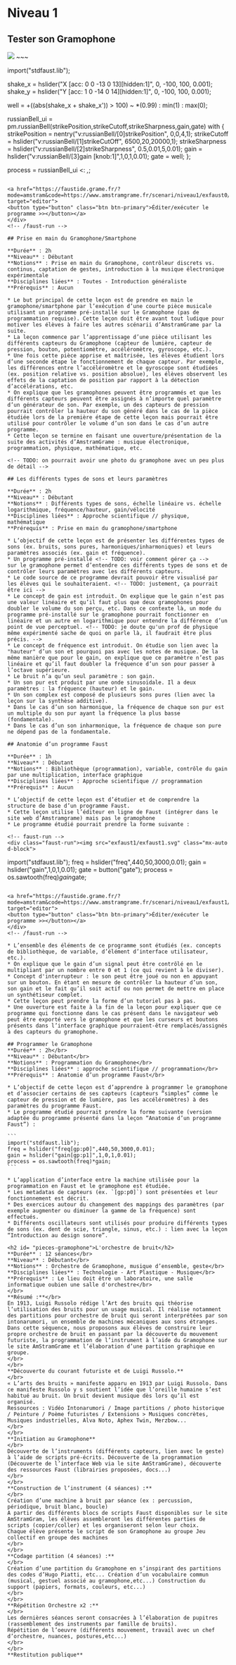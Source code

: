 # Niveau 1

## Tester son Gramophone

<!-- faust-run -->
<div class="faust-run"><img src="exfaust0/exfaust0.svg" class="mx-auto d-block">
~~~

import("stdfaust.lib");

shake_x = hslider("X [acc: 0 0 -13 0 13][hidden:1]", 0, -100, 100, 0.001);
shake_y = hslider("Y [acc: 1 0 -14 0 14][hidden:1]", 0, -100, 100, 0.001);

well = +((abs(shake_x + shake_x')) > 100) ~ *(0.99) : min(1) : max(0);

russianBell_ui = pm.russianBell(strikePosition,strikeCutoff,strikeSharpness,gain,gate)
with {
  strikePosition = nentry("v:russianBell/[0]strikePosition",
	0,0,4,1);
	strikeCutoff = hslider("v:russianBell/[1]strikeCutOff",
	6500,20,20000,1);
	strikeSharpness = hslider("v:russianBell/[2]strikeSharpness",
	0.5,0.01,5,0.01);
	gain = hslider("v:russianBell/[3]gain [knob:1]",1,0,1,0.01);
	gate = well;
};

process = russianBell_ui <: _,_;

~~~

<a href="https://faustide.grame.fr/?mode=amstram&code=https://www.amstramgrame.fr/scenari/niveau1/exfaust0/exfaust0.dsp" target="editor">
<button type="button" class="btn btn-primary">Éditer/exécuter le programme >></button></a>
</div>
<!-- /faust-run -->

## Prise en main du Gramophone/Smartphone

**Durée** : 2h  
**Niveau** : Débutant  
**Notions** : Prise en main du Gramophone, contrôleur discrets vs. continus, captation de gestes, introduction à la musique électronique expérimentale  
**Disciplines liées** : Toutes - Introduction généraliste  
**Prérequis** : Aucun

* Le but principal de cette leçon est de prendre en main le gramophone/smartphone par l’exécution d’une courte pièce musicale utilisant un programme pré-installé sur le Gramophone (pas de programmation requise). Cette leçon doit être avant tout ludique pour motiver les élèves à faire les autres scénarii d’AmstramGrame par la suite.
* La leçon commence par l’apprentissage d’une pièce utilisant les différents capteurs du Gramophone (capteur de lumière, capteur de pression, bouton, potentiomètre, accéléromètre, gyroscope, etc.).
* Une fois cette pièce apprise et maîtrisée, les élèves étudient lors d’une seconde étape le fonctionnement de chaque capteur. Par exemple, les différences entre l’accéléromètre et le gyroscope sont étudiées (ex. position relative vs. position absolue), les élèves observent les effets de la captation de position par rapport à la détection d’accélérations, etc. 
* On explique que les gramophones peuvent être programmés et que les différents capteurs peuvent être assignés à n’importe quel paramètre d’un générateur de son. Par exemple, un des capteurs de pression pourrait contrôler la hauteur du son généré dans le cas de la pièce étudiée lors de la première étape de cette leçon mais pourrait être utilisé pour contrôler le volume d’un son dans le cas d’un autre programme.
* Cette leçon se termine en faisant une ouverture/présentation de la suite des activités d’AmstramGrame : musique électronique, programmation, physique, mathématique, etc.

<!-- TODO: on pourrait avoir une photo du gramophone avec un peu plus de détail -->

## Les différents types de sons et leurs paramètres

**Durée** : 2h  
**Niveau** : Débutant  
**Notions** : Différents types de sons, échelle linéaire vs. échelle logarithmique, fréquence/hauteur, gain/vélocité  
**Disciplines liées** : Approche scientifique // physique, mathématique  
**Prérequis** : Prise en main du gramophone/smartphone  

* L’objectif de cette leçon est de présenter les différentes types de sons (ex. bruits, sons pures, harmoniques/inharmoniques) et leurs paramètres associés (ex. gain et fréquence).
* Un programme pré-installé <!-- TODO: voir comment gérer ça -->
sur le gramophone permet d’entendre ces différents types de sons et de contrôler leurs paramètres avec les différents capteurs.
* Le code source de ce programme devrait pouvoir être visualisé par les élèves qui le souhaiteraient. <!-- TODO: justement, ça pourrait être ici --> 
* Le concept de gain est introduit. On explique que le gain n’est pas une valeur linéaire et qu’il faut plus que deux gramophones pour doubler le volume du son perçu, etc. Dans ce contexte là, un mode du programme pré-installé sur le gramophone pourrait fonctionner en linéaire et un autre en logarithmique pour entendre la différence d’un point de vue perceptuel. <!-- TODO: je doute qu'un prof de physique même expérimenté sache de quoi on parle là, il faudrait être plus précis. -->
* Le concept de fréquence est introduit. On étudie son lien avec la "hauteur" d’un son et pourquoi pas avec les notes de musique. De la même manière que pour le gain, on explique que ce paramètre n’est pas linéaire et qu’il faut doubler la fréquence d’un son pour passer à l’octave supérieure. 
* Le bruit n’a qu’un seul paramètre : son gain.
* Un son pur est produit par une onde sinusoïdale. Il a deux paramètres : la fréquence (hauteur) et le gain.
* Un son complex est composé de plusieurs sons pures (lien avec la leçon sur la synthèse additive). 
* Dans le cas d’un son harmonique, la fréquence de chaque son pur est un multiple du son pur ayant la fréquence la plus basse (fondamentale).
* Dans le cas d’un son inharmonique, la fréquence de chaque son pure ne dépend pas de la fondamentale.

## Anatomie d’un programme Faust

**Durée** : 1h  
**Niveau** : Débutant  
**Notions** : Bibliothèque (programmation), variable, contrôle du gain par une multiplication, interface graphique  
**Disciplines liées** : Approche scientifique // programmation  
**Prérequis** : Aucun  

* L’objectif de cette leçon est d’étudier et de comprendre la structure de base d’un programme Faust. 
* Cette leçon utilise l’éditeur en ligne de Faust (intégrer dans le site web d’Amstramgrame) mais pas le gramophone
* Le programme étudié pourrait prendre la forme suivante : 

<!-- faust-run -->
<div class="faust-run"><img src="exfaust1/exfaust1.svg" class="mx-auto d-block">
~~~

import("stdfaust.lib");
freq = hslider("freq",440,50,3000,0.01);
gain = hslider("gain",1,0,1,0.01);
gate = button("gate");
process = os.sawtooth(freq)*gain*gate;

~~~

<a href="https://faustide.grame.fr/?mode=amstram&code=https://www.amstramgrame.fr/scenari/niveau1/exfaust1/exfaust1.dsp" target="editor">
<button type="button" class="btn btn-primary">Éditer/exécuter le programme >></button></a>
</div>
<!-- /faust-run -->

* L’ensemble des éléments de ce programme sont étudiés (ex. concepts de bibliothèque, de variable, d’élément d’interface utilisateur, etc.).
* On explique que le gain d’un signal peut être contrôlé en le multipliant par un nombre entre 0 et 1 (ce qui revient à le diviser).  
* Concept d'interrupteur : le son peut être joué ou non en appuyant sur un bouton. En étant en mesure de contrôler la hauteur d’un son, son gain et le fait qu’il soit actif ou non permet de mettre en place un synthétiseur complet. 
* Cette leçon peut prendre la forme d’un tutoriel pas à pas.
* Une ouverture est faite à la fin de la leçon pour expliquer que ce programme qui fonctionne dans le cas présent dans le navigateur web peut être exporté vers le gramophone et que les curseurs et boutons présents dans l’interface graphique pourraient-être remplacés/assignés à des capteurs du gramophone.

## Programmer le Gramophone
**Durée** : 2h</br>
**Niveau** : Débutant</br>
**Notions** : Programmation du Gramophone</br>
**Disciplines liées** : approche scientifique // programmation</br>
**Prérequis** : Anatomie d’un programme Faust</br>

* L’objectif de cette leçon est d’apprendre à programmer le gramophone et d’associer certains de ses capteurs (capteurs “simples” comme le capteur de pression et de lumière, pas les accéléromètres) à des paramètres du programme Faust.
* Le programme étudié pourrait prendre la forme suivante (version adaptée du programme présenté dans la leçon “Anatomie d’un programme Faust”) : 

```
import("stdfaust.lib");
freq = hslider("freq[gp:p0]",440,50,3000,0.01);
gain = hslider("gain[gp:p1]",1,0,1,0.01);
process = os.sawtooth(freq)*gain;
```

* L’application d’interface entre la machine utilisée pour la programmation en Faust et le gramophone est étudiée.
* Les metadatas de capteurs (ex. `[gp:p0]`) sont présentées et leur fonctionnement est décrit.
* Des exercices autour du changement des mappings des paramètres (par exemple augmenter ou diminuer la gamme de la fréquence) sont effectués.
* Différents oscillateurs sont utilisés pour produire différents types de sons (ex. dent de scie, triangle, sinus, etc.) : lien avec la leçon “Introduction au design sonore”.  

<h2 id= "pieces-gramophone">L'orchestre de bruit</h2>
**Durée** : 12 séances</br>
**Niveau** : Débutant</br>
**Notions** : Orchestre de Gramophone, musique d’ensemble, geste</br>
**Disciplines liées** : Technologie - Art Plastique - Musique</br>
**Prérequis** : Le lieu doit être un laboratoire, une salle informatique oubien une salle d'orchestre</br>
</br>
**Résumé :**</br>
En 1913, Luigi Russolo rédige l’Art des bruits qui théorise l’utilisation des bruits pour un usage musical. Il réalise notamment des partitions pour orchestre de bruit qui seront interprétées par son intonarumori, un ensemble de machines mécaniques aux sons étranges.
Dans cette séquence, nous proposons aux élèves de construire leur propre orchestre de bruit en passant par la découverte du mouvement futuriste, la programmation de l’instrument à l’aide du Gramophone sur le site AmStramGrame et l’élaboration d’une partition graphique en groupe.
</br>
</br>
**Découverte du courant futuriste et de Luigi Russolo.**
</br>
« L’arts des bruits » manifeste apparu en 1913 par Luigi Russolo. Dans ce manifeste Russolo y s soutient l’idée que l’oreille humaine s’est habitué au bruit. Un bruit devient musique dès lors qu’il est organisé.
Ressources : Vidéo Intonarumori / Image partitions / photo historique / Peinture / Poème futuristes / Extensions > Musiques concrètes, Musiques industrielles, Alva Noto, Aphex Twin, Merzbow...
</br>
</br>
**Initiation au Gramophone**
</br>
Découverte de l’instruments (différents capteurs, lien avec le geste) à l’aide de scripts pré-écrits. Découverte de la programmation (Découverte de l’interface Web via le site AmStramGrame), découverte des ressources Faust (librairies proposées, docs...)
</br>
</br>
**Construction de l’instrument (4 séances) :**
</br>
Création d’une machine à bruit par séance (ex : percussion, périodique, bruit blanc, boucle)
A partir des différents blocs de scripts Faust disponibles sur le site AmStramGram, les élèves assembleront les différentes parties de scripts (copier/coller) et les organiseront selon leur choix.
Chaque élève présente le script de son Gramophone au groupe Jeu collectif en groupe des machines
</br>
</br>
**Codage partition (4 séances) :**
</br>
Création d’une partition du Gramophone en s’inspirant des partitions des codes d’Hugo Piatti, etc... Création d’un vocabulaire commun (musical, gestuel associé au gramophone,etc...) Construction du support (papiers, formats, couleurs, etc...)
</br>
</br>
**Répétition Orchestre x2 :**
</br>
Les dernières séances seront consacrées à l’élaboration de pupitres (rassemblement des instruments par famille de bruits).
Répétition de l’oeuvre (différents mouvement, travail avec un chef d’orchestre, nuances, postures,etc...)
</br>
</br>
**Restitution publique**
